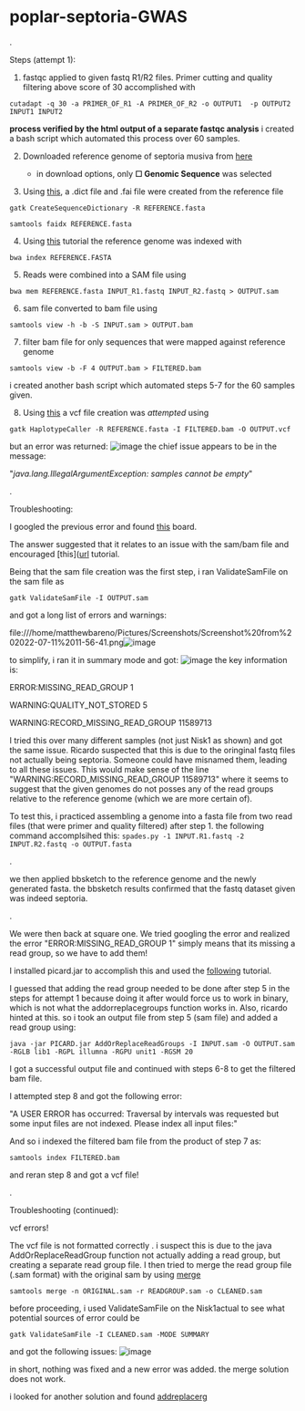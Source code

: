 # poplar-septoria-GWAS
.

Steps (attempt 1):

1. fastqc applied to given fastq R1/R2 files. Primer cutting and quality filtering above score of 30 accomplished with

`cutadapt -q 30 -a PRIMER_OF_R1 -A PRIMER_OF_R2 -o OUTPUT1  -p OUTPUT2 INPUT1 INPUT2`

**process verified by the html output of a separate fastqc analysis**
i created a bash script which automated this process over 60 samples.

2. Downloaded reference genome of septoria musiva from [here](https://www.ncbi.nlm.nih.gov/data-hub/genome/GCF_000320565.1/)

    - in download options, only **☐ Genomic Sequence** was selected

3. Using [this](https://gatk.broadinstitute.org/hc/en-us/articles/360035531652-FASTA-Reference-genome-format), a .dict file and .fai file were created from the reference file

`gatk CreateSequenceDictionary -R REFERENCE.fasta`

`samtools faidx REFERENCE.fasta`

4. Using [this](https://userweb.eng.gla.ac.uk/umer.ijaz/bioinformatics/BWA_tutorial.pdf) tutorial the reference genome was indexed with

`bwa index REFERENCE.FASTA`

5. Reads were combined into a SAM file using 

`bwa mem REFERENCE.fasta INPUT_R1.fastq INPUT_R2.fastq > OUTPUT.sam`

6. sam file converted to bam file using

`samtools view -h -b -S INPUT.sam > OUTPUT.bam`

7. filter bam file for only sequences that were mapped against reference genome

`samtools view -b -F 4 OUTPUT.bam > FILTERED.bam`

i created another bash script which automated steps 5-7 for the 60 samples given.

8. Using [this](https://gatk.broadinstitute.org/hc/en-us/articles/360035531892-GATK4-command-line-syntax) a vcf file creation was _attempted_ using

`gatk HaplotypeCaller -R REFERENCE.fasta -I FILTERED.bam -O OUTPUT.vcf`

but an error was returned:
![image](https://user-images.githubusercontent.com/108294550/178332364-c583023a-1213-458b-ba2d-736b13ad2f98.png)
the chief issue appears to be in the message:

"_java.lang.IllegalArgumentException: samples cannot be empty_"

.

Troubleshooting:

I googled the previous error and found [this](https://gatk.broadinstitute.org/hc/en-us/community/posts/360063062572-Not-getting-vcf-file) board. 

The answer suggested that it relates to an issue with the sam/bam file and encouraged [this]([url](https://gatk.broadinstitute.org/hc/en-us/articles/360035891231-Errors-in-SAM-or-BAM-files-can-be-diagnosed-with-ValidateSamFile) tutorial.

Being that the sam file creation was the first step, i ran ValidateSamFile on the sam file as

`gatk ValidateSamFile -I OUTPUT.sam`

and got a long list of errors and warnings:

file:///home/matthewbareno/Pictures/Screenshots/Screenshot%20from%202022-07-11%2011-56-41.png![image](https://user-images.githubusercontent.com/108294550/178338005-820ae884-0d79-4618-8c97-a573154efbc1.png)

to simplify, i ran it in summary mode and got:
![image](https://user-images.githubusercontent.com/108294550/178347769-f32532c0-88a3-4809-9db4-bc6dfc4062d0.png)
the key information is:

ERROR:MISSING_READ_GROUP	1

WARNING:QUALITY_NOT_STORED	5

WARNING:RECORD_MISSING_READ_GROUP	11589713

I tried this over many different samples (not just Nisk1 as shown) and got the same issue. Ricardo suspected that this is due to the oringinal fastq files not actually being septoria. Someone could have misnamed them, leading to all these issues. This would make sense of the line "WARNING:RECORD_MISSING_READ_GROUP	11589713" where it seems to suggest that the given genomes do not posses any of the read groups relative to the reference genome (which we are more certain of). 

To test this, i practiced assembling a genome into a fasta file from two read files (that were primer and quality filtered) after step 1. the following command accomplsihed this:
`spades.py -1 INPUT.R1.fastq -2 INPUT.R2.fastq -o OUTPUT.fasta`

.

we then applied bbsketch to the reference genome and the newly generated fasta. the bbsketch results confirmed that the fastq dataset given was indeed septoria. 

.

We were then back at square one. We tried googling the error and realized the error "ERROR:MISSING_READ_GROUP	1" simply means that its missing a read group, so we have to add them! 

I installed picard.jar to accomplish this and used the [following](https://broadinstitute.github.io/picard/command-line-overview.html#AddOrReplaceReadGroups) tutorial.

I guessed that adding the read group needed to be done after step 5 in the steps for attempt 1 because doing it after would force us to work in binary, which is not what the addorreplacegroups function works in. Also, ricardo hinted at this. so i took an output file from step 5 (sam file) and added a read group using:

`java -jar PICARD.jar AddOrReplaceReadGroups -I INPUT.sam -O OUTPUT.sam -RGLB lib1 -RGPL illumna -RGPU unit1 -RGSM 20`

I got a successful output file and continued with steps 6-8 to get the filtered bam file. 

I attempted step 8 and got the following error:

"A USER ERROR has occurred: Traversal by intervals was requested but some input files are not indexed.
Please index all input files:"

And so i indexed the filtered bam file from the product of step 7 as:


`samtools index FILTERED.bam`


and reran step 8 and got a vcf file!

.

Troubleshooting (continued):

vcf errors!

The vcf file is not formatted correctly
. i suspect this is due to the java AddOrReplaceReadGroup function not actually adding a read group, but creating a separate read group file. I then tried to merge the read group file (.sam format) with the original sam by using [merge](http://www.htslib.org/doc/samtools-merge.html)

`samtools merge -n ORIGINAL.sam -r READGROUP.sam -o CLEANED.sam`

before proceeding, i used ValidateSamFile on the Nisk1actual to see what potential sources of error could be

`gatk ValidateSamFile -I CLEANED.sam -MODE SUMMARY`

and got the following issues:
![image](https://user-images.githubusercontent.com/108294550/178591208-ba5f5032-3ac4-4b2c-b800-bd4236150262.png)


in short, nothing was fixed and a new error was added. the merge solution does not work. 

i looked for another solution and found [addreplacerg](http://www.htslib.org/doc/samtools-addreplacerg.html)

